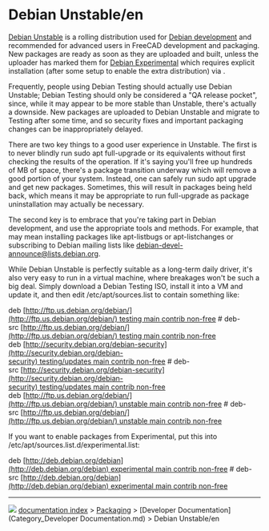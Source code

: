 # Debian Unstable/en
[Debian Unstable](https://wiki.debian.org/DebianUnstable) is a rolling distribution used for [Debian development](Debian_development.md) and recommended for advanced users in FreeCAD development and packaging. New packages are ready as soon as they are uploaded and built, unless the uploader has marked them for [Debian Experimental](https://wiki.debian.org/DebianExperimental) which requires explicit installation (after some setup to enable the extra distribution) via .

Frequently, people using Debian Testing should actually use Debian Unstable; Debian Testing should only be considered a \"QA release pocket\", since, while it may appear to be more stable than Unstable, there\'s actually a downside. New packages are uploaded to Debian Unstable and migrate to Testing after some time, and so security fixes and important packaging changes can be inappropriately delayed.

There are two key things to a good user experience in Unstable. The first is to never blindly run sudo apt full-upgrade or its equivalents without first checking the results of the operation. If it\'s saying you\'ll free up hundreds of MB of space, there\'s a package transition underway which will remove a good portion of your system. Instead, one can safely run sudo apt upgrade and get new packages. Sometimes, this will result in packages being held back, which means it may be appropriate to run full-upgrade as package uninstallation may actually be necessary.

The second key is to embrace that you\'re taking part in Debian development, and use the appropriate tools and methods. For example, that may mean installing packages like apt-listbugs or apt-listchanges or subscribing to Debian mailing lists like [debian-devel-announce@lists.debian.org](https://lists.debian.org/debian-devel-announce/).

While Debian Unstable is perfectly suitable as a long-term daily driver, it\'s also very easy to run in a virtual machine, where breakages won\'t be such a big deal. Simply download a Debian Testing ISO, install it into a VM and update it, and then edit /etc/apt/sources.list to contain something like:

deb [http://ftp.us.debian.org/debian/](http://ftp.us.debian.org/debian/) testing main contrib non-free
# deb-src [http://ftp.us.debian.org/debian/](http://ftp.us.debian.org/debian/) testing main contrib non-free
deb [http://security.debian.org/debian-security](http://security.debian.org/debian-security) testing/updates main contrib non-free
# deb-src [http://security.debian.org/debian-security](http://security.debian.org/debian-security) testing/updates main contrib non-free
deb [http://ftp.us.debian.org/debian/](http://ftp.us.debian.org/debian/) unstable main contrib non-free
# deb-src [http://ftp.us.debian.org/debian/](http://ftp.us.debian.org/debian/) unstable main contrib non-free

If you want to enable packages from Experimental, put this into /etc/apt/sources.list.d/experimental.list:

deb [http://deb.debian.org/debian](http://deb.debian.org/debian) experimental main contrib non-free
# deb-src [http://deb.debian.org/debian](http://deb.debian.org/debian) experimental main contrib non-free



---
![](images/Button_right.svg) [documentation index](../README.md) > [Packaging](Category_Packaging.md) > [Developer Documentation](Category_Developer Documentation.md) > Debian Unstable/en
